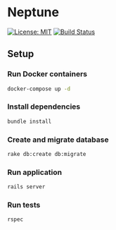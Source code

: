 # Neptune

[![License: MIT](https://img.shields.io/badge/License-MIT-blue.svg)](https://opensource.org/licenses/MIT)
[![Build Status](https://travis-ci.org/ramonsantos/neptune.svg?branch=master)](https://travis-ci.org/ramonsantos/neptune)


## Setup

### Run Docker containers

``` bash
docker-compose up -d
```

### Install dependencies
``` bash
bundle install
```

### Create and migrate database
``` bash
rake db:create db:migrate
```

### Run application
``` bash
rails server
```

### Run tests
``` bash
rspec
```
